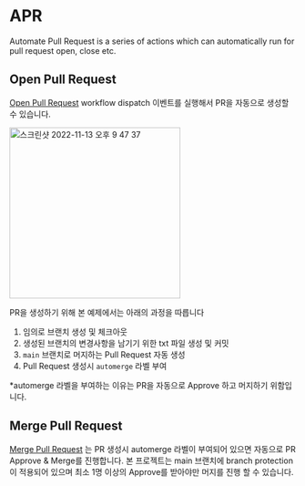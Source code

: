 # APR
Automate Pull Request is a series of actions which can automatically run for pull request open, close etc.


## Open Pull Request
[Open Pull Request](https://github.com/escapeanaemia/APR/actions/workflows/AOPR.yml) workflow dispatch 이벤트를 실행해서 PR을 자동으로 생성할 수 있습니다.

<img width="300" alt="스크린샷 2022-11-13 오후 9 47 37" src="https://user-images.githubusercontent.com/19788090/201522451-28b6cab4-b2ab-42c6-a6e1-500873413312.png">


PR을 생성하기 위해 본 예제에서는 아래의 과정을 따릅니다
1. 임의로 브랜치 생성 및 체크아웃
2. 생성된 브랜치의 변경사항을 남기기 위한 txt 파일 생성 및 커밋
3. `main` 브랜치로 머지하는 Pull Request 자동 생성
4. Pull Request 생성시 `automerge` 라벨 부여

*automerge 라벨을 부여하는 이유는 PR을 자동으로 Approve 하고 머지하기 위함입니다.


## Merge Pull Request
[Merge Pull Request](https://github.com/escapeanaemia/APR/blob/main/.github/workflows/AMPR.yml) 는 PR 생성시 automerge 라벨이 부여되어 있으면 자동으로 PR Approve & Merge를 진행합니다.
본 프로젝트는 main 브랜치에 branch protection이 적용되어 있으며 최소 1명 이상의 Approve를 받아야만 머지를 진행 할 수 있습니다.

